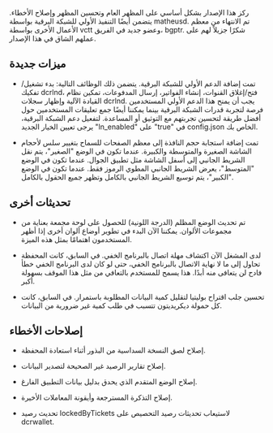 ركز هذا الإصدار بشكل أساسي على المظهر العام وتحسين المظهر وإصلاح
الأخطاء. يتضمن أيضًا التنفيذ الأولي للشبكة البرقية بواسطة
matheusd. تم الانتهاء من معظم الأعمال الأخرى بواسطة vctt وعضو جديد في
الفريق، bgptr. شكرًا جزيلاً لهم على عملهم الشاق في هذا الإصدار.

## ميزات جديدة

- تمت إضافة الدعم الأولي للشبكة البرقية. يتضمن ذلك الوظائف التالية:
بدء تشغيل/تفكيك dcrlnd، فتح/إغلاق القنوات، إنشاء الفواتير، إرسال المدفوعات،
تمكين نظام القيادة الآلية وإظهار سجلات dcrlnd. يجب أن يمنح هذا الدعم الأولي المستخدمين
فرصة لتجربة قدرات الشبكة البرقية بينما يمكننا أيضًا جمع تعليقات المستخدمين
حول أفضل طريقة لتحسين تجربتهم مع التوثيق أو المساعدة.
لتفعيل دعم الشبكة البرقية، يرجى تعيين الخيار الجديد "ln_enabled" على "true" في
config.json الخاص بك.

- تمت إضافة استجابة حجم النافذة إلى معظم الصفحات للسماح
بتغيير سلس لأحجام الشاشة الصغيرة والمتوسطة والكبيرة. عندما تكون في الوضع "الصغير"،
يتم نقل الشريط الجانبي إلى أسفل الشاشة مثل تطبيق الجوال.
عندما تكون في الوضع "المتوسط"، يعرض الشريط الجانبي المطوي الرموز فقط. عندما تكون في
الوضع "الكبير"، يتم توسيع الشريط الجانبي بالكامل وتظهر جميع الحقول بالكامل.

## تحديثات أخرى

- تم تحديث الوضع المظلم (الدرجة اللونية) للحصول على لوحة مجمعة بعناية
من مجموعات الألوان. يمكننا الآن البدء في تطوير أوضاع ألوان
أخرى إذا أظهر المستخدمون اهتمامًا بمثل هذه الميزة.

- لدى المشغل الآن اكتشاف مهلة اتصال بالبرنامج الخفي. في السابق،
كانت المحفظة تحاول إلى ما لا نهاية الاتصال بالبرنامج الخفي، حتى لو
كان لدى البرنامج الخفي خطأ فادح لن يتعافى منه أبدًا. هذا يسمح
للمستخدم بالتعافي من مثل هذا الموقف بسهولة أكبر.

- تحسين جلب اقتراح بوليتيا لتقليل كمية البيانات المطلوبة
باستمرار. في السابق، كانت كل حمولة ديكريديتون تتسبب في
طلب كمية غير ضرورية من البيانات.

## إصلاحات الأخطاء

- إصلاح لصق النسخة السداسية من البذور أثناء استعادة المحفظة.

- إصلاح تقارير الرصيد غير الصحيحة لتصدير البيانات.

- إصلاح الوضع المتقدم الذي يحدق بدليل بيانات التطبيق الفارغ.

- إصلاح التذكرة المسترجعة وأيقونة المعاملات الأخيرة.

- تحديث رصيد lockedByTickets لاستيعاب تحديثات رصيد التحصيص على dcrwallet.
